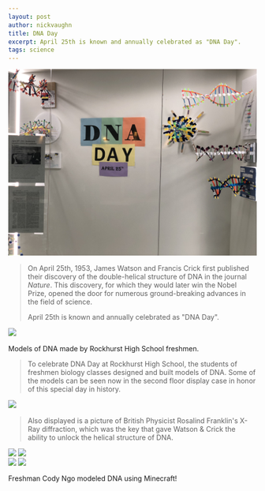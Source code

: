 ```yaml
---
layout: post
author: nickvaughn
title: DNA Day
excerpt: April 25th is known and annually celebrated as "DNA Day".
tags: science
---
```


<div class="flex-wrapper">
  <img src="/img/DNADay1.jpg">
</div>

<blockquote>On April 25th, 1953, James Watson and Francis Crick first published their discovery of the double-helical structure of DNA in the journal <i>Nature</i>. This discovery, for which they would later win the Nobel Prize, opened the door for numerous ground-breaking advances in the field of science. 

April 25th is known and annually celebrated as "DNA Day".</blockquote>

<div class="flex-wrapper">
  <img src="{{ site.baseurl }}/img/DNADay2.jpg">
</div>
<p class="caption">Models of DNA made by Rockhurst High School freshmen.</p>

<blockquote>To celebrate DNA Day at Rockhurst High School, the students of freshmen biology classes designed and built models of DNA. Some of the models can be seen now in the second floor display case in honor of this special day in history.</blockquote>

<div class="flex-wrapper">
  <img src="{{ site.baseurl }}/img/DNADay3.jpg">
</div>

<blockquote>Also displayed is a picture of British Physicist Rosalind Franklin's X-Ray diffraction, which was the key that gave Watson & Crick the ability to unlock the helical structure of DNA.</blockquote>

<div class="flex-wrapper">
  <img src="{{ site.baseurl }}/img/Minecraft1.jpg">
  <img src="{{ site.baseurl }}/img/Minecraft3.jpg">
</div>
<div class="flex-wrapper">
  <img src="{{ site.baseurl }}/img/Minecraft5.jpg">
  <img src="{{ site.baseurl }}/img/Minecraft7.jpg">
</div>
<p class="caption">Freshman Cody Ngo modeled DNA using Minecraft!</p>

